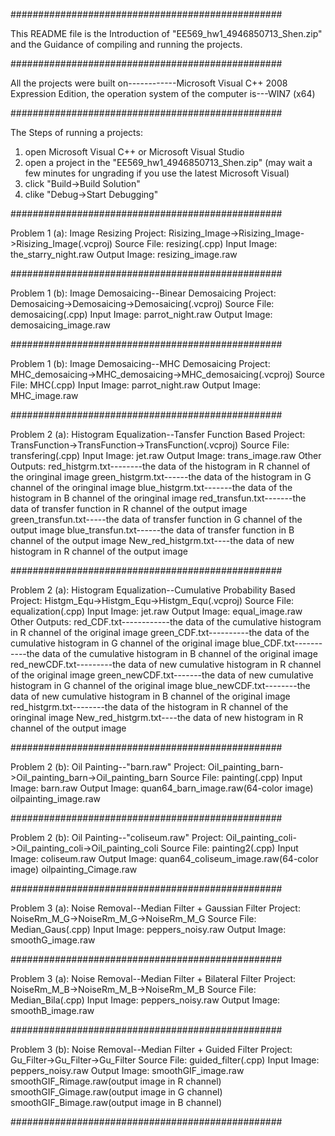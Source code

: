 #################################################

This README file is the Introduction of "EE569_hw1_4946850713_Shen.zip" and 
                    the Guidance of compiling and running the projects.

#################################################

All the projects were built on------------Microsoft Visual C++ 2008 Expression Edition,
the operation system of the computer is---WIN7 (x64)

#################################################

The Steps of running a projects:
1) open Microsoft Visual C++ or Microsoft Visual Studio
2) open a project in the "EE569_hw1_4946850713_Shen.zip"
   (may wait a few minutes for ungrading if you use the latest Microsoft Visual)
3) click "Build->Build Solution" 
4) clike "Debug->Start Debugging"

#################################################
  
Problem 1 (a):   Image Resizing
Project:         Risizing_Image->Risizing_Image->Risizing_Image(.vcproj)
Source File:     resizing(.cpp)
Input Image:     the_starry_night.raw
Output Image:    resizing_image.raw 

#################################################
  
Problem 1 (b):   Image Demosaicing--Binear Demosaicing
Project:         Demosaicing->Demosaicing->Demosaicing(.vcproj)
Source File:     demosaicing(.cpp)
Input Image:     parrot_night.raw
Output Image:    demosaicing_image.raw 

#################################################
  
Problem 1 (b):   Image Demosaicing--MHC Demosaicing
Project:         MHC_demosaicing->MHC_demosaicing->MHC_demosaicing(.vcproj)
Source File:     MHC(.cpp)
Input Image:     parrot_night.raw
Output Image:    MHC_image.raw 

#################################################

  
Problem 2 (a):   Histogram Equalization--Tansfer Function Based
Project:         TransFunction->TransFunction->TransFunction(.vcproj)
Source File:     transfering(.cpp)
Input Image:     jet.raw
Output Image:    trans_image.raw 
Other Outputs:   red_histgrm.txt--------the data of the histogram in R channel of the oringinal image
                 green_histgrm.txt------the data of the histogram in G channel of the oringinal image
                 blue_histgrm.txt-------the data of the histogram in B channel of the oringinal image
                 red_transfun.txt-------the data of transfer function in R channel of the output image
                 green_transfun.txt-----the data of transfer function in G channel of the output image
                 blue_transfun.txt------the data of transfer function in B channel of the output image
                 New_red_histgrm.txt----the data of new histogram in R channel of the output image

#################################################

Problem 2 (a):   Histogram Equalization--Cumulative Probability Based
Project:         Histgm_Equ->Histgm_Equ->Histgm_Equ(.vcproj)
Source File:     equalization(.cpp)
Input Image:     jet.raw
Output Image:    equal_image.raw 
Other Outputs:   red_CDF.txt------------the data of the cumulative histogram in R channel of the original image
                 green_CDF.txt----------the data of the cumulative histogram in G channel of the original image
                 blue_CDF.txt-----------the data of the cumulative histogram in B channel of the original image
                 red_newCDF.txt---------the data of new cumulative histogram in R channel of the original image 
                 green_newCDF.txt-------the data of new cumulative histogram in G channel of the original image
                 blue_newCDF.txt--------the data of new cumulative histogram in B channel of the original image
                 red_histgrm.txt--------the data of the histogram in R channel of the oringinal image
                 New_red_histgrm.txt----the data of new histogram in R channel of the output image

#################################################

Problem 2 (b):   Oil Painting--"barn.raw"
Project:         Oil_painting_barn->Oil_painting_barn->Oil_painting_barn
Source File:     painting(.cpp)
Input Image:     barn.raw
Output Image:    quan64_barn_image.raw(64-color image)
                 oilpainting_image.raw

#################################################

Problem 2 (b):   Oil Painting--"coliseum.raw"
Project:         Oil_painting_coli->Oil_painting_coli->Oil_painting_coli
Source File:     painting2(.cpp)
Input Image:     coliseum.raw
Output Image:    quan64_coliseum_image.raw(64-color image)
                 oilpainting_Cimage.raw

#################################################

Problem 3 (a):   Noise Removal--Median Filter + Gaussian Filter
Project:         NoiseRm_M_G->NoiseRm_M_G->NoiseRm_M_G
Source File:     Median_Gaus(.cpp)
Input Image:     peppers_noisy.raw
Output Image:    smoothG_image.raw

#################################################

Problem 3 (a):   Noise Removal--Median Filter + Bilateral Filter
Project:         NoiseRm_M_B->NoiseRm_M_B->NoiseRm_M_B
Source File:     Median_Bila(.cpp)
Input Image:     peppers_noisy.raw
Output Image:    smoothB_image.raw

#################################################

Problem 3 (b):   Noise Removal--Median Filter + Guided Filter
Project:         Gu_Filter->Gu_Filter->Gu_Filter
Source File:     guided_filter(.cpp)
Input Image:     peppers_noisy.raw
Output Image:    smoothGIF_image.raw
                 smoothGIF_Rimage.raw(output image in R channel)
                 smoothGIF_Gimage.raw(output image in G channel)
                 smoothGIF_Bimage.raw(output image in B channel)

#################################################

